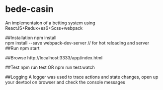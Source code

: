 # bede-casin
An implementaion of a betting system using ReactJS+Redux+es6+Scss+webpack

##Installation
npm install <br/>
npm install --save webpack-dev-server // for hot reloading and server
##Run
npm start

##Browse
http://localhost:3333/app/index.html

##Test
npm run test OR npm run test:watch


##Logging
A logger was used to trace actions and state changes, open up your devtool on browser and check the console messages